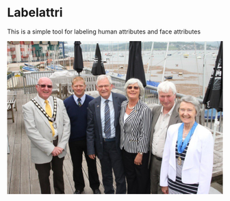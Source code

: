 # Labelattri
This is a simple tool for labeling human attributes and face attributes


![img](./testdata/273275,59ac6000f8f4d4ae.jpg)

